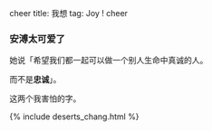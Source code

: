 cheer
title: 我想
tag: Joy !
cheer

### 安溥太可爱了

她说「希望我们都一起可以做一个别人生命中真诚的人。 

而不是**忠诚**」。

这两个我害怕的字。

{% include deserts_chang.html %}


